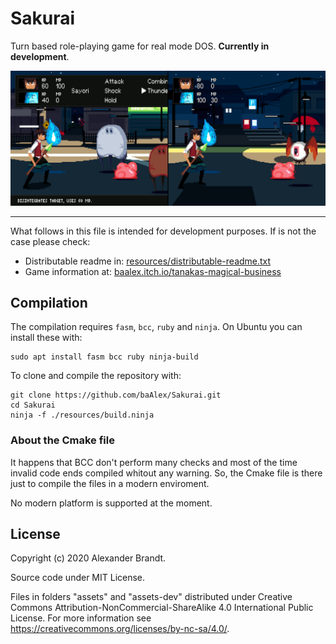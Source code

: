 
Sakurai
=======

Turn based role-playing game for real mode DOS. **Currently in development**.

![](https://raw.githubusercontent.com/baAlex/Sakurai/master/resources/media/banner-gameplay.png)

____

What follows in this file is intended for development purposes. If is not the case please check:
- Distributable readme in: [resources/distributable-readme.txt](https://github.com/baAlex/Sakurai/blob/master/resources/distributable-readme.txt)
- Game information at: [baalex.itch.io/tanakas-magical-business](https://baalex.itch.io/tanakas-magical-business)


Compilation
-----------
The compilation requires `fasm`, `bcc`, `ruby` and `ninja`.
On Ubuntu you can install these with:
```
sudo apt install fasm bcc ruby ninja-build
```

To clone and compile the repository with:
```
git clone https://github.com/baAlex/Sakurai.git
cd Sakurai
ninja -f ./resources/build.ninja
```

### About the Cmake file
It happens that BCC don't perform many checks and most of the time invalid code ends compiled whitout any warning. So, the Cmake file is there just to compile the files in a modern enviroment.

No modern platform is supported at the moment.


License
-------
Copyright (c) 2020 Alexander Brandt.

Source code under MIT License.

Files in folders "assets" and "assets-dev" distributed under Creative Commons Attribution-NonCommercial-ShareAlike 4.0 International Public License. For more information see https://creativecommons.org/licenses/by-nc-sa/4.0/.
